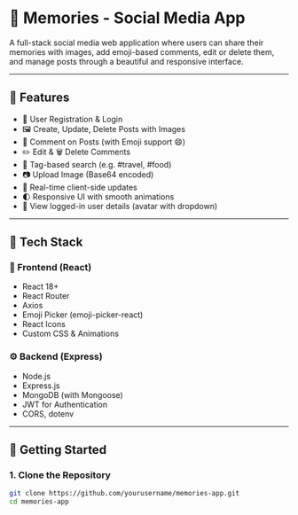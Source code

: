 # 📸 Memories - Social Media App

A full-stack social media web application where users can share their memories with images, add emoji-based comments, edit or delete them, and manage posts through a beautiful and responsive interface.

---

## 🌟 Features

- 🔐 User Registration & Login
- 🖼️ Create, Update, Delete Posts with Images
- 💬 Comment on Posts (with Emoji support 😄)
- ✏️ Edit & 🗑️ Delete Comments
- 🧠 Tag-based search (e.g. #travel, #food)
- 📷 Upload Image (Base64 encoded)
- 🔄 Real-time client-side updates
- 🌓 Responsive UI with smooth animations
- 🧍 View logged-in user details (avatar with dropdown)

---

## 🚀 Tech Stack

### 🔧 Frontend (React)
- React 18+
- React Router
- Axios
- Emoji Picker (emoji-picker-react)
- React Icons
- Custom CSS & Animations

### ⚙️ Backend (Express)
- Node.js
- Express.js
- MongoDB (with Mongoose)
- JWT for Authentication
- CORS, dotenv

---


## 🔧 Getting Started

### 1. Clone the Repository

```bash
git clone https://github.com/yourusername/memories-app.git
cd memories-app